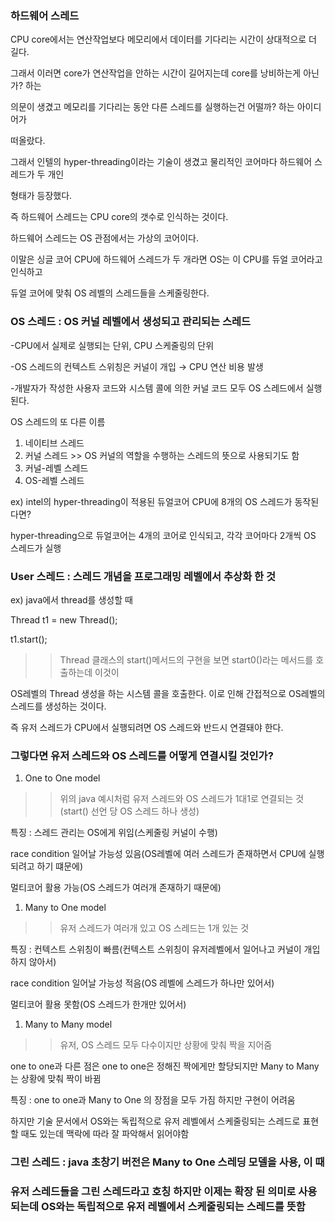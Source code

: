   

### 하드웨어 스레드

CPU core에서는 연산작업보다 메모리에서 데이터를 기다리는 시간이 상대적으로 더 길다.

그래서 이러면 core가 연산작업을 안하는 시간이 길어지는데 core를 낭비하는게 아닌가? 하는

의문이 생겼고 메모리를 기다리는 동안 다른 스레드를 실행하는건 어떨까? 하는 아이디어가

떠올랐다.

그래서 인텔의 hyper-threading이라는 기술이 생겼고 물리적인 코어마다 하드웨어 스레드가 두 개인

형태가 등장했다.

즉 하드웨어 스레드는 CPU core의 갯수로 인식하는 것이다.

  

하드웨어 스레드는 OS 관점에서는 가상의 코어이다.

이말은 싱글 코어 CPU에 하드웨어 스레드가 두 개라면 OS는 이 CPU를 듀얼 코어라고 인식하고

듀얼 코어에 맞춰 OS 레벨의 스레드들을 스케줄링한다.

  

### OS 스레드 : OS 커널 레벨에서 생성되고 관리되는 스레드

-CPU에서 실제로 실행되는 단위, CPU 스케줄링의 단위

-OS 스레드의 컨텍스트 스위칭은 커널이 개입 → CPU 연산 비용 발생

-개발자가 작성한 사용자 코드와 시스템 콜에 의한 커널 코드 모두 OS 스레드에서 실행된다.

  

OS 스레드의 또 다른 이름

1. 네이티브 스레드
2. 커널 스레드 >> OS 커널의 역할을 수행하는 스레드의 뜻으로 사용되기도 함
3. 커널-레벨 스레드
4. OS-레벨 스레드

  

ex) intel의 hyper-threading이 적용된 듀얼코어 CPU에 8개의 OS 스레드가 동작된다면?

hyper-threading으로 듀얼코어는 4개의 코어로 인식되고, 각각 코어마다 2개씩 OS 스레드가 실행

  

### User 스레드 : 스레드 개념을 프로그래밍 레벨에서 추상화 한 것

ex) java에서 thread를 생성할 때

Thread t1 = new Thread();

t1.start();

>> Thread 클래스의 start()메서드의 구현을 보면 start0()라는 메서드를 호출하는데 이것이

OS레벨의 Thread 생성을 하는 시스템 콜을 호출한다. 이로 인해 간접적으로 OS레벨의 스레드를 생성하는 것이다.

  

즉 유저 스레드가 CPU에서 실행되려면 OS 스레드와 반드시 연결돼야 한다.

  

### 그렇다면 유저 스레드와 OS 스레드를 어떻게 연결시킬 것인가?

  

1. One to One model

>> 위의 java 예시처럼 유저 스레드와 OS 스레드가 1대1로 연결되는 것(start() 선언 당 OS 스레드 하나 생성)

특징 : 스레드 관리는 OS에게 위임(스케줄링 커널이 수행)

race condition 일어날 가능성 있음(OS레벨에 여러 스레드가 존재하면서 CPU에 실행되려고 하기 떄문에)

멀티코어 활용 가능(OS 스레드가 여러개 존재하기 때문에)

  

1. Many to One model

>> 유저 스레드가 여러개 있고 OS 스레드는 1개 있는 것

특징 : 컨텍스트 스위칭이 빠름(컨텍스트 스위칭이 유저레벨에서 일어나고 커널이 개입하지 않아서)

race condition 일어날 가능성 적음(OS 레벨에 스레드가 하나만 있어서)

멀티코어 활용 못함(OS 스레드가 한개만 있어서)

  

1. Many to Many model

>> 유저, OS 스레드 모두 다수이지만 상황에 맞춰 짝을 지어줌

one to one과 다른 점은 one to one은 정해진 짝에게만 할당되지만 Many to Many는 상황에 맞춰 짝이 바뀜

특징 : one to one과 Many to One 의 장점을 모두 가짐 하지만 구현이 어려움

  

하지만 기술 문서에서 OS와는 독립적으로 유저 레벨에서 스케줄링되는 스레드로 표현할 때도 있는데 맥락에 따라 잘 파악해서 읽어야함

  

### 그린 스레드 : java 초창기 버전은 Many to One 스레딩 모델을 사용, 이 때

### 유저 스레드들을 그린 스레드라고 호칭 하지만 이제는 확장 된 의미로 사용되는데 OS와는 독립적으로 유저 레벨에서 스케줄링되는 스레드를 뜻함
